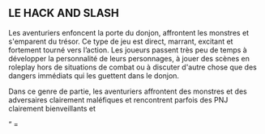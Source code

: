 ## LE HACK AND SLASH

Les aventuriers enfoncent la porte du donjon, affrontent
les monstres et s'emparent du trésor. Ce type de jeu est
direct, marrant, excitant et fortement tourné vers l’action.
Les joueurs passent très peu de temps à développer la
personnalité de leurs personnages, à jouer des scènes en
roleplay hors de situations de combat ou à discuter d'autre
chose que des dangers immédiats qui les guettent dans
le donjon.

Dans ce genre de partie, les aventuriers affrontent des
monstres et des adversaires clairement maléfiques et
rencontrent parfois des PNJ clairement bienveillants et

“ =
